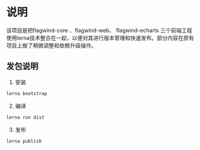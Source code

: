 # 说明

该项目是把flagwind-core 、flagwind-web、 flagwind-echarts 三个前端工程使用lerna技术整合在一起，以便对其进行版本管理和快速发布。部分内容在原有项目上做了稍微调整和依赖升级操作。

## 发包说明


1. 安装

```bash
lerna bootstrap
```

2. 编译

```bash
lerna run dist
```

3. 发布

```bash
lerna publish
```
